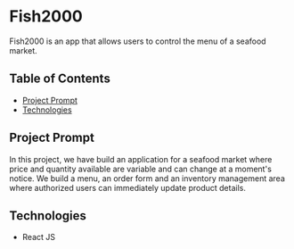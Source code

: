 # **Fish2000**

Fish2000 is an app that allows users to control the menu of a seafood market.

## Table of Contents

- [Project Prompt](#project-prompt)
- [Technologies](#technologies)

## Project Prompt

In this project, we have build an application for a seafood market where price and quantity available are variable and can change at a moment's notice. We build a menu, an order form and an inventory management area where authorized users can immediately update product details.

## Technologies

- React JS
